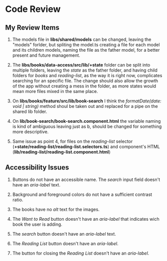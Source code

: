 # Code Review

## My Review Items

1. The models file in **libs/shared/models** can be changed, leaving the "models" forlder, but spliting the model.ts creating a file for each model and its children models, naming the file as the father model, for a better present and future management.

2. The **libs/books/data-access/src/lib/+state** folder can be split into multiple folders, leaving the *state* as the father folder, and having child folders for *books* and *reading-list*, as the way it is right now, complicates searching for an specific file. The change should also allow the growth of the app without creating a mess in the folder, as more states would mean more files mixed in the same place.

3. On **libs/books/feature/src/lib/book-search** I think the *formatDate(date: void | string)* method shoul be taken out and replaced for a pipe on the shared lib folder.

4. On **lib/book-search/book-search.component.html** the variable naming is kind of ambiguous leaving just as b, should be changed for something more descriptive.

5. Same issue as point 4, for files on the *reading-list* selector (**+state/reading-list/reading-list.selectors.ts**) and component's HTML (**lib/reading-list/reading-list.component.html**)


## Accessibility Issues

1. Buttons do not have an accessible name. The *search* input field doesn't have an *aria-label* text.

2. Background and foreground colors do not have a sufficient contrast ratio.

3. The books have no *alt* text for the images.

4. The *Want to Read* button doesn't have an *aria-label* that indicates wich book the user is adding.

5. The *search* button doesn't have an *aria-label* text.

6. The *Reading List* button doesn't have an *aria-label*.

7. The button for closing the *Reading List* doesn't have an *aria-label*.